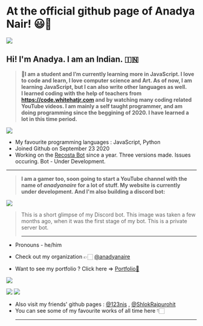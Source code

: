 # At the official github page of Anadya Nair! 😃🌈
<img src = "https://github.com/AnadyaNair/AnadyaNair/blob/main/github-profile-banner.jpg">

## Hi! I'm Anadya. I am an Indian. 🇮🇳 <br>
> **🌱I am a student and I’m currently learning more in JavaScript.
> I love to code and learn, I love computer science and Art. As of now, I am learning JavaScript, but I can also write other languages as well. <br>
> I learned coding with the help of teachers from **https://code.whitehatjr.com** and by watching many coding related YouTube videos.
> I am mainly a self taught programmer, and am doing programming since the beggining of 2020. I have learned a lot in this time period.**

<img src = "https://media1.tenor.com/images/0bb0606644e55d493f17ebb492d674b9/tenor.gif?itemid=7382821" >

* My favourite programming languages : JavaScript, Python
* Joined Github on September 23 2020
* Working on the [Recosta Bot](https://github.com/AnadyaNair/Anadya-s-AI-Recosta-Bot) since a year. Three versions made. Issues occuring. Bot - Under Development.
<hr>

> **I am a gamer too, soon going to start a YouTube channel with the name of *anadyanaire* for a lot of stuff. My website is currently under development. And I'm also building a discord bot:**
<img src = "https://cdn.discordapp.com/attachments/751674561321369723/775614317218889738/Screenshot_2020-11-10_122348.jpg">

> This is a short glimpse of my Discord bot. This image was taken a few months ago, when it was the first stage of my bot. This is a private server bot. <hr>

* Pronouns - he/him

 * Check out my organization 👉🏻 [@anadyanaire](https://github.com/anadyanaire)

 * Want to see my portfolio ? Click here => [Portfolio🎉](https://anadyanair.whjr.site)

<img src = "https://github-readme-stats.vercel.app/api?username=AnadyaNair&&show_icons=true&title_color=ffffff&icon_color=bb2acf&text_color=daf7dc&bg_color=151515">

<img src = "https://img.shields.io/github/followers/AnadyaNair?style=social"> <img src = "https://img.shields.io/badge/Official%20Anadya%20Nair%20github%20page-%E2%9C%94-green">

* Also visit my friends' github pages : [@123nis](https://github.com/123nis) , [@ShlokRajpurohit](https://github.com/ShlokRajpurohit)
* You can see some of my favourite works of all time here 👇🏻 <hr>
<!--
**AnadyaNair/AnadyaNair** is a ✨ _special_ ✨ repository because its `README.md` (this file) appears on your GitHub profile.

